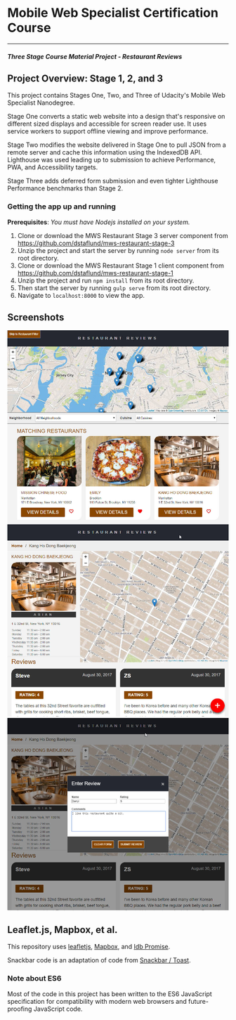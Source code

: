 # Mobile Web Specialist Certification Course
---
#### _Three Stage Course Material Project - Restaurant Reviews_

## Project Overview: Stage 1, 2, and 3

This project contains Stages One, Two, and Three of Udacity's Mobile Web Specialist Nanodegree.

Stage One converts a static web website into a design that's responsive on different
sized displays and accessible for screen reader use.  It uses service workers to
support offline viewing and improve performance. 

Stage Two modifies the website delivered in Stage One to pull JSON from a remote
server and cache this information using the IndexedDB API.  Lighthouse was used leading up
to submission to achieve Performance, PWA, and Accessibility targets.

Stage Three adds deferred form submission and even tighter Lighthouse Performance benchmarks than
Stage 2.

### Getting the app up and running

**Prerequisites**:  _You must have Nodejs installed on your system._

1.  Clone or download the MWS Restaurant Stage 3 server component from
    https://github.com/dstaflund/mws-restaurant-stage-3
2.  Unzip the project and start the server by running `node server` from its root directory.
3.  Clone or download the MWS Restaurant Stage 1 client component from
    https://github.com/dstaflund/mws-restaurant-stage-1
4.  Unzip the project and run `npm install` from its root directory.
5.  Then start the server by running `gulp serve` from its root directory.
6.  Navigate to `localhost:8000` to view the app.

## Screenshots

![Alt text](/screenshots/restaurant_list.jpg?raw=true "Restaurant List")
![Alt text](/screenshots/restaurant_reviews.jpg?raw=true "Restaurant Reviews")
![Alt text](/screenshots/review_dialog.jpg?raw=true "Review Entry Dialog")


## Leaflet.js, Mapbox, et al.

This repository uses [leafletjs](https://leafletjs.com/), [Mapbox](https://www.mapbox.com/), and
[Idb Promise](https://github.com/jakearchibald/idb).

Snackbar code is an adaptation of code from [Snackbar / Toast](https://www.w3schools.com/howto/howto_js_snackbar.asp).


### Note about ES6

Most of the code in this project has been written to the ES6 JavaScript specification for
compatibility with modern web browsers and future-proofing JavaScript code.

